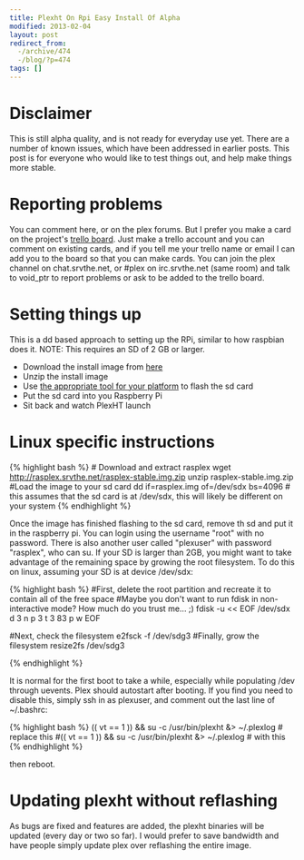 ```yaml
---
title: Plexht On Rpi Easy Install Of Alpha
modified: 2013-02-04
layout: post
redirect_from:
  -/archive/474
  -/blog/?p=474
tags: []
---
```



Disclaimer
==========

This is still alpha quality, and is not ready for everyday use yet. There are a number of known issues, which have been addressed in earlier posts. This post is for everyone who would like to test things out, and help make things more stable.

Reporting problems
==================

You can comment here, or on the plex forums. But I prefer you make a card on the project's [trello board](https://trello.com/board/plex-on-raspberry-pi/510c4d34e1d17df66c00092a). Just make a trello account and you can comment on existing cards, and if you tell me your trello name or email I can add you to the board so that you can make cards. You can join the plex channel on chat.srvthe.net, or \#plex on irc.srvthe.net (same room) and talk to void\_ptr to report problems or ask to be added to the trello board.

Setting things up
=================

This is a dd based approach to setting up the RPi, similar to how raspbian does it. NOTE: This requires an SD of 2 GB or larger.

-   Download the install image from [here](http://rasplex.srvthe.net/rasplex-stable.img.zip)
-   Unzip the install image
-   Use [the appropriate tool for your platform](http://elinux.org/RPi_Easy_SD_Card_Setup) to flash the sd card
-   Put the sd card into you Raspberry Pi
-   Sit back and watch PlexHT launch

Linux specific instructions
===========================

{% highlight bash %}
\# Download and extract rasplex 
wget http://rasplex.srvthe.net/rasplex-stable.img.zip 
unzip rasplex-stable.img.zip 
\#Load the image to your sd card 
dd if=rasplex.img of=/dev/sdx bs=4096 
\# this assumes that the sd card is at /dev/sdx, this will likely be different on your system 
{% endhighlight %}

Once the image has finished flashing to the sd card, remove th sd and put it in the raspberry pi. You can login using the username "root" with no password. There is also another user called "plexuser" with password "rasplex", who can su. If your SD is larger than 2GB, you might want to take advantage of the remaining space by growing the root filesystem. To do this on linux, assuming your SD is at device /dev/sdx: 


{% highlight bash %}
\#First, delete the root partition and recreate it to contain all of the free space 
\#Maybe you don't want to run fdisk in non-interactive mode? How much do you trust me... ;) 
fdisk -u \<\< EOF /dev/sdx 
d 
3 
n 
p 
3 
t 
3 
83 
p 
w 
EOF 

\#Next, check the filesystem 
e2fsck -f /dev/sdg3 
\#Finally, grow the filesystem 
resize2fs /dev/sdg3 

{% endhighlight %}

It is normal for the first boot to take a while, especially while populating /dev through uevents. Plex should autostart after booting. If you find you need to disable this, simply ssh in as plexuser, and comment out the last line of \~/.bashrc: 

{% highlight bash %}
(( vt == 1 )) && su -c /usr/bin/plexht &\> \~/.plexlog 
\# replace this 
\#(( vt == 1 )) && su -c /usr/bin/plexht &\> \~/.plexlog 
\# with this 
{% endhighlight %}

then reboot.
 
Updating plexht without reflashing
==================================

As bugs are fixed and features are added, the plexht binaries will be updated (every day or two so far). I would prefer to save bandwidth and have people simply update plex over reflashing the entire image. 
